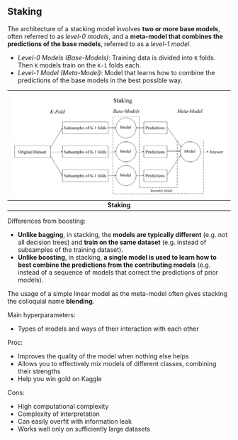 ## Staking

The architecture of a stacking model involves **two or more base models**, often referred to as *level-0 models*, and a **meta-model that combines the predictions of the base models**, referred to as a *level-1 model*.
- *Level-0 Models (Base-Models)*: Training data is divided into `K` folds. Then `K` models train on the `K-1` folds each.
- *Level-1 Model (Meta-Model)*: Model that learns how to combine the predictions of the base models in the best possible way.

| ![staking.jpg](./img/staking.jpg) |
|:--:|
| <b>Staking</b>|

Differences from boosting:
- **Unlike bagging**, in stacking, the **models are typically different** (e.g. not all decision trees) and **train on the same dataset** (e.g. instead of subsamples of the training dataset).
- **Unlike boosting**, in stacking, **a single model is used to learn how to best combine the predictions from the contributing models** (e.g. instead of a sequence of models that correct the predictions of prior models).

The usage of a simple linear model as the meta-model often gives stacking the colloquial name **blending**.

Main hyperparameters:
- Types of models and ways of their interaction with each other

Proc:
+ Improves the quality of the model when nothing else helps
+ Allows you to effectively mix models of different classes, combining their strengths
+ Help you win gold on Kaggle

Cons:
- High computational complexity 
- Complexity of interpretation
- Сan easily overfit with information leak
- Works well only on sufficiently large datasets
